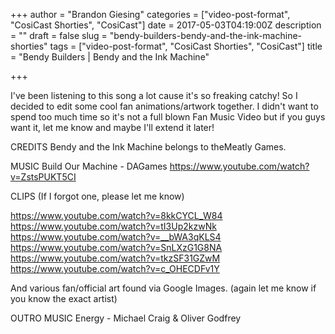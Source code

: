 +++
author = "Brandon Giesing"
categories = ["video-post-format", "CosiCast Shorties", "CosiCast"]
date = 2017-05-03T04:19:00Z
description = ""
draft = false
slug = "bendy-builders-bendy-and-the-ink-machine-shorties"
tags = ["video-post-format", "CosiCast Shorties", "CosiCast"]
title = "Bendy Builders | Bendy and the Ink Machine"

+++

I've been listening to this song a lot cause it's so freaking catchy! So I
decided to edit some cool fan animations/artwork together. I didn't want to
spend too much time so it's not a full blown Fan Music Video but if you guys
want it, let me know and maybe I'll extend it later!

CREDITS
Bendy and the Ink Machine belongs to theMeatly Games.

MUSIC
Build Our Machine - DAGames https://www.youtube.com/watch?v=ZstsPUKT5CI

CLIPS
(If I forgot one, please let me know)

https://www.youtube.com/watch?v=8kkCYCL_W84
https://www.youtube.com/watch?v=tI3Up2kzwNk
https://www.youtube.com/watch?v=__bWA3qKLS4
https://www.youtube.com/watch?v=SnLXzG1G8NA
https://www.youtube.com/watch?v=tkzSF31GZwM
https://www.youtube.com/watch?v=c_OHECDFv1Y

And various fan/official art found via Google Images. (again let me know if you
know the exact artist)

OUTRO MUSIC
Energy - Michael Craig & Oliver Godfrey
